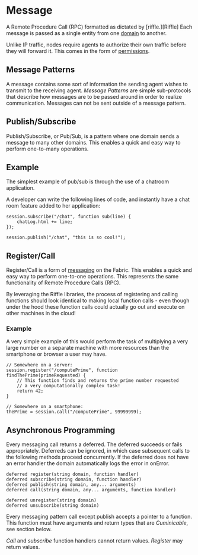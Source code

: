 # Message

A Remote Procedure Call (RPC) formatted as dictated by [riffle.][Riffle] Each message is passed as a single entity from one [domain][Domain] to another. 

Unlike IP traffic, nodes require agents to authorize their own traffic before they will forward it. This comes in the form of [permissions][perm].

## Message Patterns

A message contains some sort of information the sending agent wishes to transmit to the receiving agent. *Message Patterns* are simple sub-protocols that describe how messages are to be passed around in order to realize communication. Messages can not be sent outside of a message pattern.

## Publish/Subscribe

Publish/Subscribe, or Pub/Sub, is a pattern where one domain sends a message to many other domains. This enables a quick and easy way to perform one-to-many operations.

## Example

The simplest example of pub/sub is through the use of a chatroom application.

A developer can write the following lines of code, and instantly have a chat room feature added to her application:

```
session.subscribe("/chat", function sub(line) {
    chatLog.html += line;
});

session.publish("/chat", "this is so cool!");
```

<!-- Reference for TOC -->

[Message]:/pages/riffle/Message.md

## Register/Call

Register/Call is a form of [messaging][Message] on the Fabric. This enables a quick and easy way to perform one-to-one operations. This represents the same functionality of Remote Procedure Calls (RPC).

By leveraging the Riffle libraries, the process of registering and calling functions should look identical to making local function calls - even though under the hood these function calls could actually go out and execute on other machines in the cloud!

### Example

A very simple example of this would perform the task of multiplying a very large number on a separate machine with more resources than the smartphone or browser a user may have.

```
// Somewhere on a server:
session.register("/computePrime", function findThePrime(primeRequested) {
    // This function finds and returns the prime number requested
    // a very computationally complex task!
    return 42;
}

// Somewhere on a smartphone:
thePrime = session.call("/computePrime", 99999999);
```

<!-- Reference for TOC -->

[Message]:/pages/riffle/Message.md


## Asynchronous Programming 

Every messaging call returns a deferred. The deferred succeeds or fails appropriately. Deferreds can be ignored, in which case subsequent calls to the following methods proceed concurrently. If the deferred does not have an error handler the domain automatically logs the error in onError.

```none
deferred register(string domain, function handler)
deferred subscribe(string domain, function handler)
deferred publish(string domain, any... arguments)
deferred call(string domain, any... arguments, function handler)

deferred unregister(string domain)
deferred unsubscribe(string domain)
```

Every messaging pattern call except publish accepts a pointer to a function. This function must have arguments and return types that are *Cuminicable*, see section below. 

*Call* and *subscribe* function handlers cannot return values. *Register* may return values.

<!-- Reference for TOC -->

[message]:/pages/riffle/Message.md
[agent]:/pages/riffle/Agent.md
[node]:/pages/fabric/Node.md
[fabric]:/pages/fabric/Fabric.md
[domain]:/pages/riffle/Domain.md
[action]:/pages/riffle/Agent.md
[endpoint]:/pages/riffle/Endpoint.md
[samples]:/pages/samples/Samples.md

[auth]:/pages/appliances/Auth-Appliance.md
[perm]:/pages/security/Permission.md